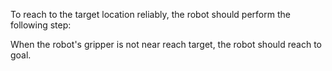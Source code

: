 To reach to the target location reliably, the robot should perform the following step: 

When the robot's gripper is not near reach target, the robot should reach to goal.